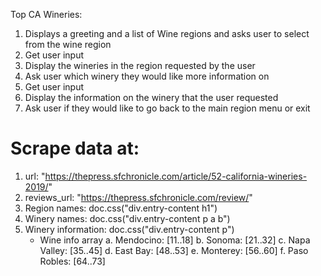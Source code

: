 Top CA Wineries:

1. Displays a greeting and a list of Wine regions and asks user to select from the wine region
2. Get user input
3. Display the wineries in the region requested by the user
4. Ask user which winery they would like more information on
5. Get user input
6. Display the information on the winery that the user requested
5. Ask user if they would like to go back to the main region menu or exit

# Scrape data at:
1. url: "https://thepress.sfchronicle.com/article/52-california-wineries-2019/"
2. reviews_url: "https://thepress.sfchronicle.com/review/"
3. Region names: doc.css("div.entry-content h1")
4. Winery names: doc.css("div.entry-content p a b")
5. Winery information: doc.css("div.entry-content p") 
    - Wine info array
    a. Mendocino: [11..18]
    b. Sonoma: [21..32]
    c. Napa Valley: [35..45]
    d. East Bay: [48..53]
    e. Monterey: [56..60]
    f. Paso Robles: [64..73]